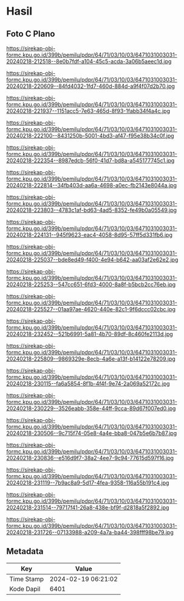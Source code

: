 # Hasil

## Foto C Plano

https://sirekap-obj-formc.kpu.go.id/399b/pemilu/pdpr/64/71/03/10/03/6471031003031-20240218-212518--8e0b7fdf-a104-45c5-acda-3a06b5aeec1d.jpg

https://sirekap-obj-formc.kpu.go.id/399b/pemilu/pdpr/64/71/03/10/03/6471031003031-20240218-220609--84fd4032-1fd7-460d-884d-a9f4f07d2b70.jpg

https://sirekap-obj-formc.kpu.go.id/399b/pemilu/pdpr/64/71/03/10/03/6471031003031-20240218-221937--1151acc5-7e63-465d-8f93-1fabb34f4a4c.jpg

https://sirekap-obj-formc.kpu.go.id/399b/pemilu/pdpr/64/71/03/10/03/6471031003031-20240218-222100--8431250b-5001-4bd3-af47-f95e38b34c0f.jpg

https://sirekap-obj-formc.kpu.go.id/399b/pemilu/pdpr/64/71/03/10/03/6471031003031-20240218-222354--8987edcb-56f0-41d7-bd8a-a545177745c1.jpg

https://sirekap-obj-formc.kpu.go.id/399b/pemilu/pdpr/64/71/03/10/03/6471031003031-20240218-222814--34fb403d-aa6a-4698-a0ec-fb2143e8044a.jpg

https://sirekap-obj-formc.kpu.go.id/399b/pemilu/pdpr/64/71/03/10/03/6471031003031-20240218-223803--4783c1af-bd63-4ad5-8352-fe49b0a05549.jpg

https://sirekap-obj-formc.kpu.go.id/399b/pemilu/pdpr/64/71/03/10/03/6471031003031-20240218-224131--945f9623-eac4-4058-8d95-57ff5d331fb6.jpg

https://sirekap-obj-formc.kpu.go.id/399b/pemilu/pdpr/64/71/03/10/03/6471031003031-20240218-225037--bde8ed49-f400-4e94-b642-aa03af2e62e2.jpg

https://sirekap-obj-formc.kpu.go.id/399b/pemilu/pdpr/64/71/03/10/03/6471031003031-20240218-225253--547cc651-6fd3-4000-8a8f-b5bcb2cc76eb.jpg

https://sirekap-obj-formc.kpu.go.id/399b/pemilu/pdpr/64/71/03/10/03/6471031003031-20240218-225527--01aa97ae-4620-440e-82c1-9f6dccc02cbc.jpg

https://sirekap-obj-formc.kpu.go.id/399b/pemilu/pdpr/64/71/03/10/03/6471031003031-20240218-232452--521b6991-5a81-4b70-89df-8c460fe2113d.jpg

https://sirekap-obj-formc.kpu.go.id/399b/pemilu/pdpr/64/71/03/10/03/6471031003031-20240218-225809--9869329e-8ecb-4a6e-a13f-b14122e78209.jpg

https://sirekap-obj-formc.kpu.go.id/399b/pemilu/pdpr/64/71/03/10/03/6471031003031-20240218-230115--fa6a5854-8f1b-4f4f-9e74-2a069a52172c.jpg

https://sirekap-obj-formc.kpu.go.id/399b/pemilu/pdpr/64/71/03/10/03/6471031003031-20240218-230229--3526eabb-358e-44ff-9cca-89d67f007ed0.jpg

https://sirekap-obj-formc.kpu.go.id/399b/pemilu/pdpr/64/71/03/10/03/6471031003031-20240218-230506--9c715f74-05e8-4a4e-bba8-047b5e6b7b87.jpg

https://sirekap-obj-formc.kpu.go.id/399b/pemilu/pdpr/64/71/03/10/03/6471031003031-20240218-230836--e516d9f7-38a2-4ee7-9c94-77615d597f16.jpg

https://sirekap-obj-formc.kpu.go.id/399b/pemilu/pdpr/64/71/03/10/03/6471031003031-20240218-231119--7b9ac8a9-5d17-4fea-9358-116a55b191c4.jpg

https://sirekap-obj-formc.kpu.go.id/399b/pemilu/pdpr/64/71/03/10/03/6471031003031-20240218-231514--79717f41-26a8-438e-bf9f-d2818a5f2892.jpg

https://sirekap-obj-formc.kpu.go.id/399b/pemilu/pdpr/64/71/03/10/03/6471031003031-20240218-231726--07133988-a209-4a7a-ba44-398fff98be79.jpg


## Metadata

| Key        | Value               |
| ---------- | ------------------- |
| Time Stamp | 2024-02-19 06:21:02 |
| Kode Dapil | 6401                |



